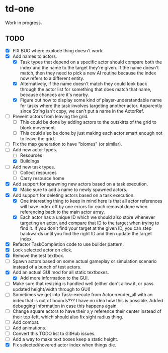 # td-one

Work in progress.

## TODO

- [x] FIX BUG where explode thing doesn't work.
- [x] Add names to actors.
  - [x] Task types that depend on a specific actor should compare both the index
    and the name to the target they're given. If the name doesn't match, then
    they need to pick a new AI routine because the index now refers to a
    different entity.
  - [x] Alternatively, if the name doesn't match they could look back through the
    actor list for something that does match that name, because chances are
    it's nearby.
  - [x] Figure out how to display some kind of player-understandable name for tasks
    where the task involves targeting another actor. Apparently since String
    isn't copy, we can't put a name in the ActorRef.
- [ ] Prevent actors from leaving the grid.
  - [ ] This could be done by adding actors to the outskirts of the grid to block
    movement.
  - [ ] This could also be done by just making each actor smart enough not to
    leave the grid.
- [ ] Fix the map generation to have "biomes" (or similar).
- [ ] Add new actor types.
  - [ ] Resources
  - [x] Buildings
- [ ] Add new task types.
  - [ ] Collect resources
  - [ ] Carry resource home
- [x] Add support for spawning new actors based on a task execution.
  - [x] Make sure to add a name to newly spawned actors.
- [x] Add support for deleting actors based on a task execution.
  - [x] One interesting thing to keep in mind here is that all actor references
    will have index off by one errors for each removal done when referencing
    back to the main actor array.
  - [x] Each actor has a unique ID which we should also store whenever targeting
    an actor, and compare that ID to the target when trying to find it. If you
    don't find your target at the given ID, you can step backwards until you
    find the right ID and then update the target index.
- [x] Refactor TaskCompletion code to use builder pattern.
- [x] Lock selected actor on click.
- [x] Remove the test textbox.
- [ ] Spawn actors based on some actual gameplay or simulation scenario instead
  of a bunch of test actors.
- [x] Add an actual GUI mod for all static textboxes.
  - [x] Add more information to the GUI.
- [ ] Make sure that resizing is handled well (either don't allow it, or pass
  updated height/width through to GUI)
- [ ] Sometimes we get into Task::execute from Actor::render_all with an
  index that is out of bounds??? I have no idea how this is possible. Added
  debugging information in case this happens again.
- [ ] Change square actors to have their x,y reference their center instead
  of their top-left, which should also fix sight radius thing.
- [ ] Add combat.
- [ ] Add animations.
- [ ] Convert this TODO list to GitHub issues.
- [ ] Add a way to make text boxes keep a static height.
- [x] Fix selected/hovered actor index when things die.